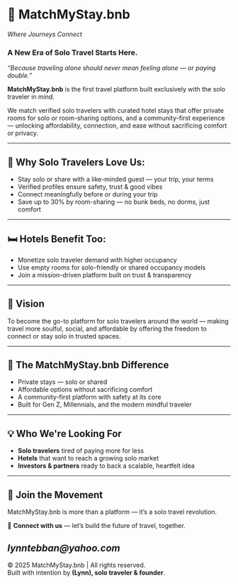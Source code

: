 # 🌟 MatchMyStay.bnb 
 _Where Journeys Connect_
### A New Era of Solo Travel Starts Here.  
*“Because traveling alone should never mean feeling alone — or paying double.”*

**MatchMyStay.bnb** is the first travel platform built exclusively with the solo traveler in mind.

We match verified solo travelers with curated hotel stays that offer private rooms for solo or room-sharing options, and a community-first experience — unlocking affordability, connection, and ease without sacrificing comfort or privacy.

---

## 🧳 Why Solo Travelers Love Us:

- Stay solo or share with a like-minded guest — your trip, your terms  
- Verified profiles ensure safety, trust & good vibes  
- Connect meaningfully before or during your trip  
- Save up to 30% by room-sharing — no bunk beds, no dorms, just comfort  

---

## 🛏 Hotels Benefit Too:

- Monetize solo traveler demand with higher occupancy  
- Use empty rooms for solo-friendly or shared occupancy models  
- Join a mission-driven platform built on trust & transparency  

---

## 🌱 Vision

To become the go-to platform for solo travelers around the world — making travel more soulful, social, and affordable by offering the freedom to connect or stay solo in trusted spaces.

---

## 🚀 The MatchMyStay.bnb Difference

- Private stays — solo or shared  
- Affordable options without sacrificing comfort  
- A community-first platform with safety at its core  
- Built for Gen Z, Millennials, and the modern mindful traveler  

---

## 💡 Who We're Looking For

- **Solo travelers** tired of paying more for less  
- **Hotels** that want to reach a growing solo market  
- **Investors & partners** ready to back a scalable, heartfelt idea  

---

## 🤝 Join the Movement

MatchMyStay.bnb is more than a platform — it’s a solo travel revolution.  

🔗 **Connect with us** — let’s build the future of travel, together.

_lynntebban@yahoo.com_
---

© 2025 MatchMyStay.bnb | All rights reserved.  
Built with intention by **(Lynn), solo traveler & founder**.
